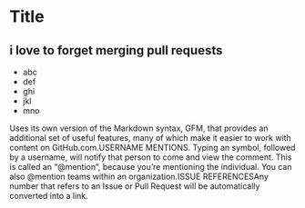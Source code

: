 # Title
## i love to forget merging pull requests
* abc
* def
* ghi
* jkl
* mno

Uses its own version of the Markdown syntax, GFM, that provides an additional set of useful features, many of which make it easier to work with content on GitHub.com.USERNAME MENTIONS. Typing an symbol, followed by a username, will notify that person to come and view the comment. This is called an “@mention”, because you’re mentioning the individual. You can also @mention teams within an organization.ISSUE REFERENCESAny number that refers to an Issue or Pull Request will be automatically converted into a link.
